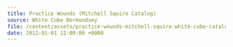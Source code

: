 ```yaml
---
title: Practice Wounds (Mitchell Squire Catalog)
source: White Cube Bermondsey
file: /content/assets/practice-wounds-mitchell-squire-white-cube-catalog.pdf
date: 2012-01-01 12:00:00 +0000
---
```

